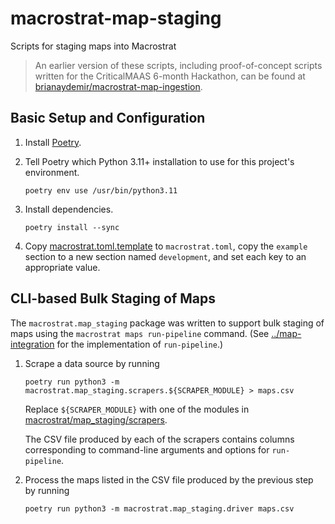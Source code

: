# macrostrat-map-staging

Scripts for staging maps into Macrostrat

> An earlier version of these scripts, including proof-of-concept scripts
> written for the CriticalMAAS 6-month Hackathon, can be found at
> [brianaydemir/macrostrat-map-ingestion](https://github.com/brianaydemir/macrostrat-map-ingestion).


## Basic Setup and Configuration

1. Install [Poetry](https://python-poetry.org/).

2. Tell Poetry which Python 3.11+ installation to use for this project's environment.

       poetry env use /usr/bin/python3.11

3. Install dependencies.

       poetry install --sync

4. Copy [macrostrat.toml.template](macrostrat.toml.template) to
   `macrostrat.toml`, copy the `example` section to a new section named
   `development`, and set each key to an appropriate value.


## CLI-based Bulk Staging of Maps

The `macrostrat.map_staging` package was written to support bulk staging of
maps using the `macrostrat maps run-pipeline` command. (See
[../map-integration](../map-integration) for the implementation of
`run-pipeline`.)

1. Scrape a data source by running

       poetry run python3 -m macrostrat.map_staging.scrapers.${SCRAPER_MODULE} > maps.csv

   Replace `${SCRAPER_MODULE}` with one of the modules in
   [macrostrat/map_staging/scrapers](macrostrat/map_staging/scrapers).

   The CSV file produced by each of the scrapers contains columns
   corresponding to command-line arguments and options for `run-pipeline`.

2. Process the maps listed in the CSV file produced by the previous step by
   running

       poetry run python3 -m macrostrat.map_staging.driver maps.csv
